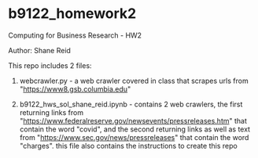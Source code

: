# b9122_homework2
Computing for Business Research - HW2

Author: Shane Reid

This repo includes 2 files:
 
 1. webcrawler.py - a web crawler covered in class that scrapes urls from "https://www8.gsb.columbia.edu"
 
 2. b9122_hws_sol_shane_reid.ipynb - contains 2 web crawlers, the first returning links from "https://www.federalreserve.gov/newsevents/pressreleases.htm" that contain the word "covid", and the second returning links as well as text from "https://www.sec.gov/news/pressreleases" that contain the word "charges". this file also contains the instructions to create this repo
 
